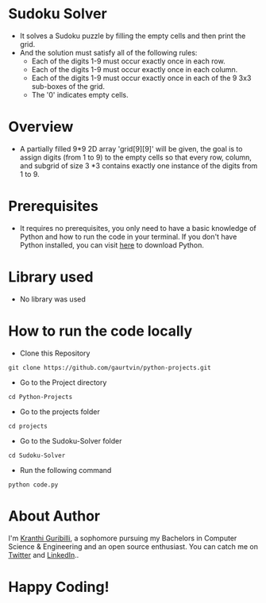 # Sudoku Solver
* It solves a Sudoku puzzle by filling the empty cells and then print the grid.
* And the solution must satisfy all of the following rules:
  * Each of the digits 1-9 must occur exactly once in each row.
  * Each of the digits 1-9 must occur exactly once in each column.
  * Each of the digits 1-9 must occur exactly once in each of the 9 3x3 sub-boxes of the grid.
  * The '0' indicates empty cells.
# Overview
* A partially filled 9*9 2D array 'grid[9][9]' will be given, the goal is to assign digits (from 1 to 9) to the empty cells so that every row, column, and subgrid of size 3 *3 contains exactly one instance of the digits from 1 to 9.
# Prerequisites
* It requires no prerequisites, you only need to have a basic knowledge of Python and how to run the code in your terminal. If you don't have Python installed, you can visit [here](https://www.python.org/downloads/) to download Python.
# Library used
  * No library was used
# How to run the code locally

- Clone this Repository

```
git clone https://github.com/gaurtvin/python-projects.git
```

- Go to the Project directory

```
cd Python-Projects
```

- Go to the projects folder

```
cd projects
```

- Go to the Sudoku-Solver folder

```
cd Sudoku-Solver
```

- Run the following command

```
python code.py
```
# About Author
 I'm [Kranthi Guribilli](https://github.com/Kranthi-Guribilli), a sophomore pursuing my Bachelors in Computer Science & Engineering and an open source enthusiast.
 You can catch me on [Twitter](https://twitter.com/Kranthi517) and [LinkedIn](https://www.linkedin.com/in/kranthi-guribilli-1a8b24206)..
# Happy Coding!
